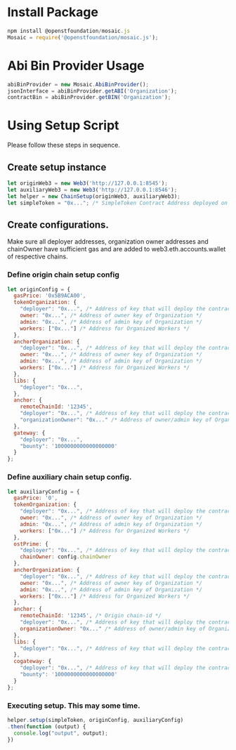 


# Install Package
```js
npm install @openstfoundation/mosaic.js
Mosaic = require('@openstfoundation/mosaic.js');
```

# Abi Bin Provider Usage
```js
abiBinProvider = new Mosaic.AbiBinProvider();
jsonInterface = abiBinProvider.getABI('Organization');
contractBin = abiBinProvider.getBIN('Organization');
```



# Using Setup Script
Please follow these steps in sequence.

## Create setup instance
```js
let originWeb3 = new Web3('http://127.0.0.1:8545');
let auxiliaryWeb3 = new Web3('http://127.0.0.1:8546');
let helper = new ChainSetup(originWeb3, auxiliaryWeb3);
let simpleToken = "0x..."; /* SimpleToken Contract Address deployed on origin chain */
```

## Create configurations. 
Make sure all deployer addresses, organization owner addresses and chainOwner have sufficient gas and are added to web3.eth.accounts.wallet of respective chains.

### Define origin chain setup config
```js
let originConfig = {
  gasPrice: '0x5B9ACA00',
  tokenOrganization: {
    "deployer": "0x...", /* Address of key that will deploy the contract */
    owner: "0x...", /* Address of owner key of Organization */
    admin: "0x...", /* Address of admin key of Organization */
    workers: ["0x..."] /* Address for Organized Workers */
  },
  anchorOrganization: {
    "deployer": "0x...", /* Address of key that will deploy the contract */
    owner: "0x...", /* Address of owner key of Organization */
    admin: "0x...", /* Address of admin key of Organization */
    workers: ["0x..."] /* Address for Organized Workers */
  },
  libs: {
    "deployer": "0x...",
  },
  anchor: {
    remoteChainId: '12345',
    "deployer": "0x...", /* Address of key that will deploy the contract */
    "organizationOwner": "0x..." /* Address of owner/admin key of Organization */
  },
  gateway: {
    "deployer": "0x...",
    "bounty": '1000000000000000000'
  }
};
```
### Define auxiliary chain setup config.
```js
let auxiliaryConfig = {
  gasPrice: '0',
  tokenOrganization: {
    "deployer": "0x...", /* Address of key that will deploy the contract */
    owner: "0x...", /* Address of owner key of Organization */
    admin: "0x...", /* Address of admin key of Organization */
    workers: ["0x..."] /* Address for Organized Workers */
  },
  ostPrime: {
    "deployer": "0x...", /* Address of key that will deploy the contract */
    chainOwner: config.chainOwner
  },
  anchorOrganization: {
    "deployer": "0x...", /* Address of key that will deploy the contract */
    owner: "0x...", /* Address of owner key of Organization */
    admin: "0x...", /* Address of admin key of Organization */
    workers: ["0x..."] /* Address for Organized Workers */
  },
  anchor: {
    remoteChainId: '12345', /* Origin chain-id */
    "deployer": "0x...", /* Address of key that will deploy the contract */
    organizationOwner: "0x..." /* Address of owner/admin key of Organization */
  },
  libs: {
    "deployer": "0x...", /* Address of key that will deploy the contract */
  },
  cogateway: {
    "deployer": "0x...", /* Address of key that will deploy the contract */
    "bounty": '1000000000000000000'
  }
};
```
### Executing setup. This may some time.
```js
helper.setup(simpleToken, originConfig, auxiliaryConfig)
.then(function (output) {
  console.log("output", output);
})
```


